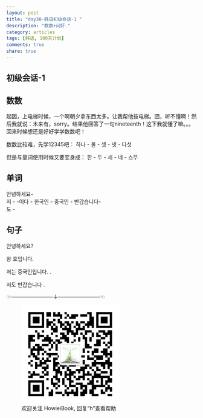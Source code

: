```yaml
---
layout: post
title: "day30-韩语初级会话-1 "
description: "数数+问好."
category: articles
tags: [韩语, 100天计划]
comments: true
share: true
---
```




初级会话-1
---

数数
----
起因，上电梯时候，一个啊朝夕拿东西太多。让我帮他按电梯。囧，听不懂啊！然后我就说：木来有，sorry。结果他回答了一句nineteenth！这下我就懂了嘛。。。
回来时候想还是好好学学数数吧！

数数比较难，先学12345吧：
하나	-
둘	-
셋	-
넷	-
다섯	

但是与量词使用时候又要变身成：
한	-
두	-
세	-
네	-
스무	

单词
----
안녕하세요-	
저	-
-이다	-
한국인	-
중국인	-
반갑습니다-	
도	-

句子
----
안녕하세요?	

왕 호입니다.	

저는 중국인입니다.	.

저도 반갑습니다	.

	
☞————————↓————————☜
<figure >
    <a href="../../images/HowieiBook2D.jpg"><img src="../../images/HowieiBook2D.jpg" alt="image"></a>
    <figcaption> 欢迎关注 HowieiBook, 回复“h”查看帮助</figcaption>
</figure>
